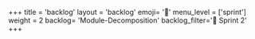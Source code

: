 +++
title = 'backlog'
layout = 'backlog'
emoji= '🥞'
menu_level = ['sprint']
weight = 2
backlog= 'Module-Decomposition'
backlog_filter='📅 Sprint 2'
+++
